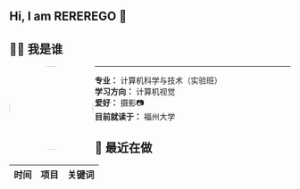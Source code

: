 ## Hi, I am REREREGO 👋

## 🧑‍💻 我是谁

<img align="left" src="https://github.com/REREREGO.png" width="150" style="border-radius:50%"/>

---

**专业：** 计算机科学与技术（实验班）  
**学习方向：** 计算机视觉  
**爱好：** 摄影📷  
**目前就读于：** 福州大学
 
## 🚀 最近在做

| 时间 | 项目 | 关键词 |
|---|---|---|
<!--
**REREREGO/REREREGO** is a ✨ _special_ ✨ repository because its `README.md` (this file) appears on your GitHub profile.

Here are some ideas to get you started:

- 🔭 I’m currently working on ...
- 🌱 I’m currently learning ...
- 👯 I’m looking to collaborate on ...
- 🤔 I’m looking for help with ...
- 💬 Ask me about ...
- 📫 How to reach me: ...
- 😄 Pronouns: ...
- ⚡ Fun fact: ...
-->

